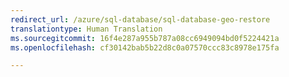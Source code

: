 ```yaml
---
redirect_url: /azure/sql-database/sql-database-geo-restore
translationtype: Human Translation
ms.sourcegitcommit: 16f4e287a955b787a08cc6949094bd0f5224421a
ms.openlocfilehash: cf30142bab5b22d8c0a07570ccc83c8978e175fa

--- 
```



<!--HONumber=Dec16_HO3-->


